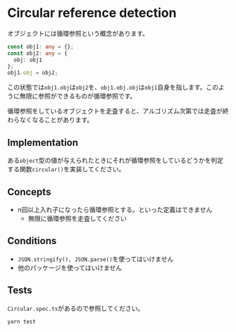 # Circular reference detection

オブジェクトには循環参照という概念があります。

```typescript
const obj1: any = {};
const obj2: any = {
  obj: obj1
};
obj1.obj = obj2;
```

この状態では`obj1.obj`は`obj2`を、`obj1.obj.obj`は`obj1`自身を指します。このように無限に参照ができるものが循環参照です。

循環参照をしているオブジェクトを走査すると、アルゴリズム次第では走査が終わらなくなることがあります。

## Implementation

ある`object`型の値が与えられたときにそれが循環参照をしているどうかを判定する関数`circular()`を実装してください。

## Concepts

* n回以上入れ子になったら循環参照とする。といった定義はできません
    * 無限に循環参照を走査してください

## Conditions

* `JSON.stringify(), JSON.parse()`を使ってはいけません
* 他のパッケージを使ってはいけません

## Tests

`Circular.spec.ts`があるので参照してください。

```
yarn test
```